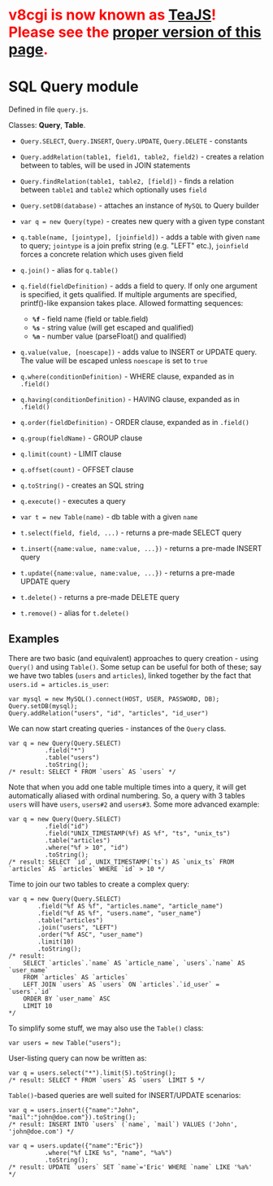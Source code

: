 # <font color='red'><b>v8cgi is now known as <a href='http://code.google.com/p/teajs/'>TeaJS</a>! Please see the <a href='http://code.google.com/p/teajs/wiki/API_Query'>proper version of this page</a>.</b></font> #
# SQL Query module #

Defined in file `query.js`.

Classes: **Query**, **Table**.

  * `Query.SELECT`, `Query.INSERT`, `Query.UPDATE`, `Query.DELETE` - constants
  * `Query.addRelation(table1, field1, table2, field2)` - creates a relation between to tables, will be used in JOIN statements
  * `Query.findRelation(table1, table2, [field])` - finds a relation between `table1` and `table2` which optionally uses `field`
  * `Query.setDB(database)` - attaches an instance of `MySQL` to Query builder

  * `var q = new Query(type)` - creates new query with a given type constant
  * `q.table(name, [jointype], [joinfield])` - adds a table with given `name` to query; `jointype` is a join prefix string (e.g. "LEFT" etc.), `joinfield` forces a concrete relation which uses given field
  * `q.join()` - alias for `q.table()`
  * `q.field(fieldDefinition)` - adds a field to query. If only one argument is specified, it gets qualified. If multiple arguments are specified, printf()-like expansion takes place. Allowed formatting sequences:
    * **`%f`** - field name (field or table.field)
    * **`%s`** - string value (will get escaped and qualified)
    * **`%n`** - number value (parseFloat() and qualified)
  * `q.value(value, [noescape])` - adds value to INSERT or UPDATE query. The value will be escaped unless `noescape` is set to `true`
  * `q.where(conditionDefinition)` - WHERE clause, expanded as in `.field()`
  * `q.having(conditionDefinition)` - HAVING clause, expanded as in `.field()`
  * `q.order(fieldDefinition)` - ORDER clause, expanded as in `.field()`
  * `q.group(fieldName)` - GROUP clause
  * `q.limit(count)` - LIMIT clause
  * `q.offset(count)` - OFFSET clause
  * `q.toString()` - creates an SQL string
  * `q.execute()` - executes a query

  * `var t = new Table(name)` - db table with a given `name`
  * `t.select(field, field, ...)` - returns a pre-made SELECT query
  * `t.insert({name:value, name:value, ...})` - returns a pre-made INSERT query
  * `t.update({name:value, name:value, ...})` - returns a pre-made UPDATE query
  * `t.delete()` - returns a pre-made DELETE query
  * `t.remove()` - alias for `t.delete()`

## Examples ##

There are two basic (and equivalent) approaches to query creation - using `Query()` and using `Table()`. Some setup can be useful for both of these; say we have two tables (`users` and `articles`), linked together by the fact that `users.id = articles.is_user`:

```
var mysql = new MySQL().connect(HOST, USER, PASSWORD, DB);
Query.setDB(mysql);
Query.addRelation("users", "id", "articles", "id_user")
```

We can now start creating queries - instances of the `Query` class.

```
var q = new Query(Query.SELECT)
          .field("*")
          .table("users")
          .toString();
/* result: SELECT * FROM `users` AS `users` */
```

Note that when you add one table multiple times into a query, it will get automatically aliased with ordinal numbering. So, a query with 3 tables `users` will have `users`, `users#2` and `users#3`. Some more advanced example:

```
var q = new Query(Query.SELECT)
          .field("id")
          .field("UNIX_TIMESTAMP(%f) AS %f", "ts", "unix_ts")
          .table("articles")
          .where("%f > 10", "id")
          .toString();
/* result: SELECT `id`, UNIX_TIMESTAMP(`ts`) AS `unix_ts` FROM `articles` AS `articles` WHERE `id` > 10 */
```

Time to join our two tables to create a complex query:

```
var q = new Query(Query.SELECT)
        .field("%f AS %f", "articles.name", "article_name")
        .field("%f AS %f", "users.name", "user_name")
        .table("articles")
        .join("users", "LEFT")
        .order("%f ASC", "user_name")
        .limit(10)
        .toString();
/* result:
    SELECT `articles`.`name` AS `article_name`, `users`.`name` AS `user_name`
    FROM `articles` AS `articles` 
    LEFT JOIN `users` AS `users` ON `articles`.`id_user` = `users`.`id` 
    ORDER BY `user_name` ASC 
    LIMIT 10 
*/
```

To simplify some stuff, we may also use the `Table()` class:

```
var users = new Table("users");
```

User-listing query can now be written as:

```
var q = users.select("*").limit(5).toString(); 
/* result: SELECT * FROM `users` AS `users` LIMIT 5 */
```

`Table()`-based queries are well suited for INSERT/UPDATE scenarios:

```
var q = users.insert({"name":"John", "mail":"john@doe.com"}).toString();
/* result: INSERT INTO `users` (`name`, `mail`) VALUES ('John', 'john@doe.com') */

var q = users.update({"name":"Eric"})
          .where("%f LIKE %s", "name", "%a%")
          .toString();
/* result: UPDATE `users` SET `name`='Eric' WHERE `name` LIKE '%a%'  */
```